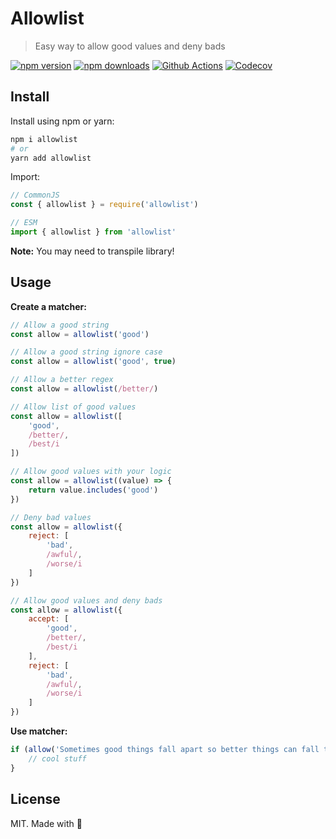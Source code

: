 # Allowlist

> Easy way to allow good values and deny bads

[![npm version][npm-version-src]][npm-version-href]
[![npm downloads][npm-downloads-src]][npm-downloads-href]
[![Github Actions][github-actions-src]][github-actions-href]
[![Codecov][codecov-src]][codecov-href]

## Install

Install using npm or yarn:

```bash
npm i allowlist
# or
yarn add allowlist
```

Import:

```js
// CommonJS
const { allowlist } = require('allowlist')

// ESM
import { allowlist } from 'allowlist'
```

**Note:** You may need to transpile library!

## Usage

**Create a matcher:**

```js
// Allow a good string
const allow = allowlist('good')

// Allow a good string ignore case
const allow = allowlist('good', true)

// Allow a better regex
const allow = allowlist(/better/)

// Allow list of good values
const allow = allowlist([
    'good',
    /better/,
    /best/i
])

// Allow good values with your logic
const allow = allowlist((value) => {
    return value.includes('good')
})

// Deny bad values
const allow = allowlist({
    reject: [
        'bad',
        /awful/,
        /worse/i
    ]
})

// Allow good values and deny bads
const allow = allowlist({
    accept: [
        'good',
        /better/,
        /best/i
    ],
    reject: [
        'bad',
        /awful/,
        /worse/i
    ]
})
```

**Use matcher:**

```js
if (allow('Sometimes good things fall apart so better things can fall together.')) {
    // cool stuff
}
```


## License

MIT. Made with 💖

<!-- Badges -->
[npm-version-src]: https://img.shields.io/npm/v/allowlist?style=flat-square
[npm-version-href]: https://npmjs.com/package/allowlist

[npm-downloads-src]: https://img.shields.io/npm/dm/allowlist?style=flat-square
[npm-downloads-href]: https://npmjs.com/package/allowlist

[github-actions-src]: https://img.shields.io/github/workflow/status/farnabaz/allowlist/ci/master?style=flat-square
[github-actions-href]: https://github.com/farnabaz/allowlist/actions?query=workflow%3Aci

[codecov-src]: https://img.shields.io/codecov/c/gh/farnabaz/allowlist/master?style=flat-square
[codecov-href]: https://codecov.io/gh/farnabaz/allowlist
